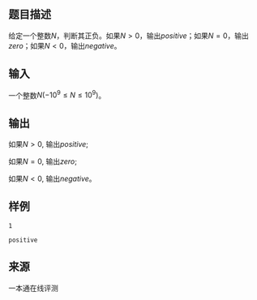 ## 题目描述

给定一个整数$N$，判断其正负。如果$N>0$，输出$positive$；如果$N=0$，输出$zero$；如果$N<0$，输出$negative$。

## 输入

一个整数$N(-10^9 ≤ N ≤ 10^9)$。

## 输出

如果$N > 0$, 输出$positive$;

如果$N = 0$, 输出$zero$;

如果$N < 0$, 输出$negative$。

## 样例

```input1
1
```

```output1
positive
```


 ## 来源

 一本通在线评测 
